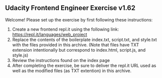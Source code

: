 ## Udacity Frontend Engineer Exercise v1.62 ##

Welcome! Please set up the exercise by first following these instructions:

1) Create a new frontend repl.it using the following link: https://repl.it/languages/web_project
2) Replace the contents of the boilerplate index.txt, script.txt, and style.txt with the files provided in this archive.
  (Note that files have TXT extension intentionally but correspond to index.html, script.js, and style.js)
3) Review the instructions found on the index page
4) After completing the exercise, be sure to deliver the repl.it URL used as well as the modified files (as TXT extention) in this archive.
